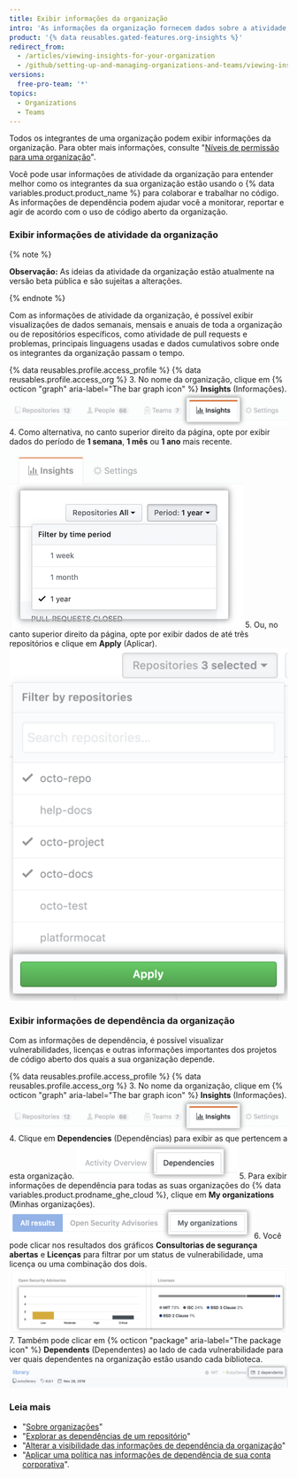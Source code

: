 ```yaml
---
title: Exibir informações da organização
intro: 'As informações da organização fornecem dados sobre a atividade, as contribuições e as dependências dela.'
product: '{% data reusables.gated-features.org-insights %}'
redirect_from:
  - /articles/viewing-insights-for-your-organization
  - /github/setting-up-and-managing-organizations-and-teams/viewing-insights-for-your-organization
versions:
  free-pro-team: '*'
topics:
  - Organizations
  - Teams
---
```


Todos os integrantes de uma organização podem exibir informações da organização. Para obter mais informações, consulte "[Níveis de permissão para uma organização](/articles/permission-levels-for-an-organization)".

Você pode usar informações de atividade da organização para entender melhor como os integrantes da sua organização estão usando o {% data variables.product.product_name %} para colaborar e trabalhar no código. As informações de dependência podem ajudar você a monitorar, reportar e agir de acordo com o uso de código aberto da organização.

### Exibir informações de atividade da organização

{% note %}

**Observação:** As ideias da atividade da organização estão atualmente na versão beta pública e são sujeitas a alterações.

{% endnote %}

Com as informações de atividade da organização, é possível exibir visualizações de dados semanais, mensais e anuais de toda a organização ou de repositórios específicos, como atividade de pull requests e problemas, principais linguagens usadas e dados cumulativos sobre onde os integrantes da organização passam o tempo.

{% data reusables.profile.access_profile %}
{% data reusables.profile.access_org %}
3. No nome da organização, clique em {% octicon "graph" aria-label="The bar graph icon" %} **Insights** (Informações). ![Clique na guia Insights (Informações) da organização](/assets/images/help/organizations/org-nav-insights-tab.png)
4. Como alternativa, no canto superior direito da página, opte por exibir dados do período de **1 semana**, **1 mês** ou **1 ano** mais recente. ![Escolha o período para visualizar informações da organização](/assets/images/help/organizations/org-insights-time-period.png)
5. Ou, no canto superior direito da página, opte por exibir dados de até três repositórios e clique em **Apply** (Aplicar). ![Escolha os repositórios para visualizar informações da organização](/assets/images/help/organizations/org-insights-repos.png)

### Exibir informações de dependência da organização
Com as informações de dependência, é possível visualizar vulnerabilidades, licenças e outras informações importantes dos projetos de código aberto dos quais a sua organização depende.

{% data reusables.profile.access_profile %}
{% data reusables.profile.access_org %}
3. No nome da organização, clique em {% octicon "graph" aria-label="The bar graph icon" %} **Insights** (Informações). ![Guia Insights (Informações) na principal barra de navegação da organização](/assets/images/help/organizations/org-nav-insights-tab.png)
4. Clique em **Dependencies** (Dependências) para exibir as que pertencem a esta organização. ![Guia Dependencies (Dependências) na principal barra de navegação da organização](/assets/images/help/organizations/org-insights-dependencies-tab.png)
5. Para exibir informações de dependência para todas as suas organizações do {% data variables.product.prodname_ghe_cloud %}, clique em **My organizations** (Minhas organizações). ![Botão My organizations (Minhas organizações) na guia Dependencies (Dependências)](/assets/images/help/organizations/org-insights-dependencies-my-orgs-button.png)
6. Você pode clicar nos resultados dos gráficos **Consultorias de segurança abertas** e **Licenças** para filtrar por um status de vulnerabilidade, uma licença ou uma combinação dos dois. ![Gráficos de "vulnerabilidades das minhas organizações"](/assets/images/help/organizations/org-insights-dependencies-graphs.png)
7. Também pode clicar em {% octicon "package" aria-label="The package icon" %} **Dependents** (Dependentes) ao lado de cada vulnerabilidade para ver quais dependentes na organização estão usando cada biblioteca. ![Dependentes vulneráveis em My organizations (Minhas organizações)](/assets/images/help/organizations/org-insights-dependencies-vulnerable-item.png)

### Leia mais
 - "[Sobre organizações](/organizations/collaborating-with-groups-in-organizations/about-organizations)"
 - "[Explorar as dependências de um repositório](/github/visualizing-repository-data-with-graphs/exploring-the-dependencies-of-a-repository)"
 - "[Alterar a visibilidade das informações de dependência da organização](/organizations/managing-organization-settings/changing-the-visibility-of-your-organizations-dependency-insights)"
 - "[Aplicar uma política nas informações de dependência de sua conta corporativa](/github/setting-up-and-managing-your-enterprise/enforcing-a-policy-on-dependency-insights-in-your-enterprise-account)".
